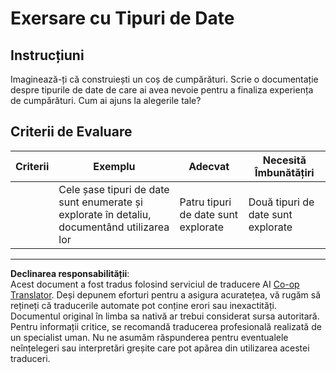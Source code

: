 <!--
CO_OP_TRANSLATOR_METADATA:
{
  "original_hash": "3869244ceda606c4969d8cdd82679867",
  "translation_date": "2025-08-28T08:08:26+00:00",
  "source_file": "2-js-basics/1-data-types/assignment.md",
  "language_code": "ro"
}
-->
# Exersare cu Tipuri de Date

## Instrucțiuni

Imaginează-ți că construiești un coș de cumpărături. Scrie o documentație despre tipurile de date de care ai avea nevoie pentru a finaliza experiența de cumpărături. Cum ai ajuns la alegerile tale?

## Criterii de Evaluare

Criterii | Exemplu | Adecvat | Necesită Îmbunătățiri
--- | --- | --- | --- |
||Cele șase tipuri de date sunt enumerate și explorate în detaliu, documentând utilizarea lor|Patru tipuri de date sunt explorate|Două tipuri de date sunt explorate|

---

**Declinarea responsabilității**:  
Acest document a fost tradus folosind serviciul de traducere AI [Co-op Translator](https://github.com/Azure/co-op-translator). Deși depunem eforturi pentru a asigura acuratețea, vă rugăm să rețineți că traducerile automate pot conține erori sau inexactități. Documentul original în limba sa nativă ar trebui considerat sursa autoritară. Pentru informații critice, se recomandă traducerea profesională realizată de un specialist uman. Nu ne asumăm răspunderea pentru eventualele neînțelegeri sau interpretări greșite care pot apărea din utilizarea acestei traduceri.